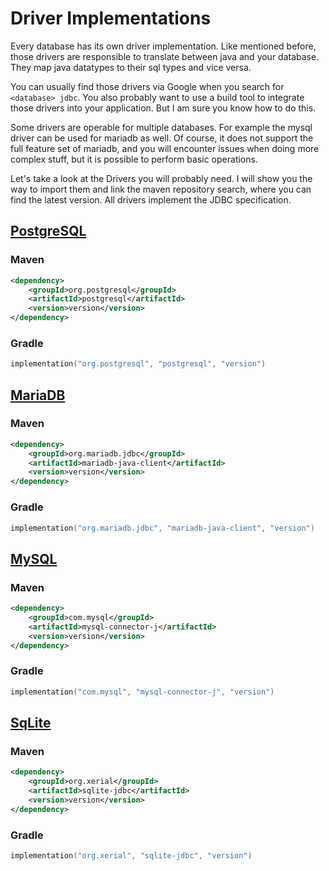 # Driver Implementations

Every database has its own driver implementation. Like mentioned before, those drivers are responsible to translate
between java and your database. They map java datatypes to their sql types and vice versa.

You can usually find those drivers via Google when you search for `<database> jdbc`. You also probably want to use a
build tool to integrate those drivers into your application. But I am sure you know how to do this.

Some drivers are operable for multiple databases. For example the mysql driver can be used for mariadb as well. Of
course, it does not support the full feature set of mariadb, and you will encounter issues when doing more complex
stuff,
but it is possible to perform basic operations.

Let's take a look at the Drivers you will probably need. I will show you the way to import them and link the maven
repository search, where you can find the latest version. All drivers implement the JDBC specification.

## [PostgreSQL](https://mvnrepository.com/artifact/org.postgresql/postgresql)

### Maven
```xml
<dependency>
    <groupId>org.postgresql</groupId>
    <artifactId>postgresql</artifactId>
    <version>version</version>
</dependency>
```

### Gradle
```kts
implementation("org.postgresql", "postgresql", "version")
```

## [MariaDB](https://mvnrepository.com/artifact/org.mariadb.jdbc/mariadb-java-client)

### Maven
```xml
<dependency>
    <groupId>org.mariadb.jdbc</groupId>
    <artifactId>mariadb-java-client</artifactId>
    <version>version</version>
</dependency>
```

### Gradle
```kts
implementation("org.mariadb.jdbc", "mariadb-java-client", "version")
```

## [MySQL](https://mvnrepository.com/artifact/com.mysql/mysql-connector-j)

### Maven
```xml
<dependency>
    <groupId>com.mysql</groupId>
    <artifactId>mysql-connector-j</artifactId>
    <version>version</version>
</dependency>
```

### Gradle
```kts
implementation("com.mysql", "mysql-connector-j", "version")
```

## [SqLite](https://mvnrepository.com/artifact/org.xerial/sqlite-jdbc)

### Maven
```xml
<dependency>
    <groupId>org.xerial</groupId>
    <artifactId>sqlite-jdbc</artifactId>
    <version>version</version>
</dependency>
```

### Gradle
```kts
implementation("org.xerial", "sqlite-jdbc", "version")
```





